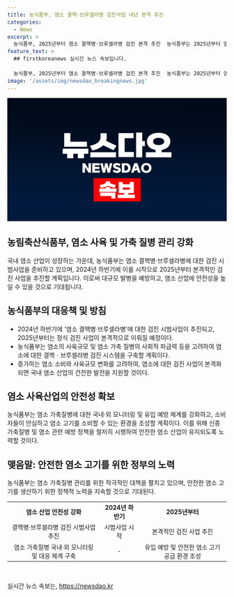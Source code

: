 ```yaml
---
title: 농식품부, 염소 결핵·브루셀라병 검진사업 내년 본격 추진
categories:
  - News
excerpt: >
  농식품부, 2025년부터 염소 결핵병·브루셀라병 검진 본격 추진  농식품부는 2025년부터 염소 결핵병·브루셀라병에 대한 검진 사업을 본격 추진할 계획이다. 이를 위해 2024년 하반기에는 검진 시범사업을 실시하고 관계기관 검진체계 구축과 예산 확보 등을 추진할 예정이다. 또한, 유입하지 않은 신종 가축질병에 대한 국내·외 모니터링과 염소 방역체계를 강화하여 소비자가 안심하고 염소 고기를 소비할 수 있는 환경을 조성할 것이라고 밝혔다.
feature_text: >
  ## firstkoreanews 실시간 뉴스 속보입니다.

  농식품부, 2025년부터 염소 결핵병·브루셀라병 검진 본격 추진  농식품부는 2025년부터 염소 결핵병·브루셀라병에 대한 검진 사업을 본격 추진할 계획이다. 이를 위해 2024년 하반기에는 검진 시범사업을 실시하고 관계기관 검진체계 구축과 예산 확보 등을 추진할 예정이다. 또한, 유입하지 않은 신종 가축질병에 대한 국내·외 모니터링과 염소 방역체계를 강화하여 소비자가 안심하고 염소 고기를 소비할 수 있는 환경을 조성할 것이라고 밝혔다.
image: '/assets/img/newsdao_breakingnews.jpg'
---
```


<p><img src="/assets/img/newsdao_breakingnews.jpg" alt="firstkoreanews 속보" /></p>

<h2 data-ke-size="size26"><b>농림축산식품부, 염소 사육 및 가축 질병 관리 강화</b></h2>

<p data-ke-size="size16">국내 염소 산업이 성장하는 가운데, 농식품부는 염소 결핵병·브루셀라병에 대한 검진 시범사업을 준비하고 있으며, 2024년 하반기에 이를 시작으로 2025년부터 본격적인 검진 사업을 추진할 계획입니다. 이로써 대규모 발병을 예방하고, 염소 산업에 안전성을 높일 수 있을 것으로 기대됩니다.</p>

<h2 data-ke-size="size26"><b>농식품부의 대응책 및 방침</b></h2>

<ul>
    <li>2024년 하반기에 '염소 결핵병·브루셀라병'에 대한 검진 시범사업이 추진되고, 2025년부터는 정식 검진 사업이 본격적으로 이뤄질 예정이다.</li>
    <li>농식품부는 염소의 사육규모 및 염소 가축 질병의 사회적 파급력 등을 고려하여 염소에 대한 결핵ㆍ브루셀라병 검진 시스템을 구축할 계획이다.</li>
    <li>증가하는 염소 소비와 사육규모 변화를 고려하여, 염소에 대한 검진 사업이 본격화되면 국내 염소 산업의 건전한 발전을 지원할 것이다.</li>
</ul>

<h2 data-ke-size="size26"><b>염소 사육산업의 안전성 확보</b></h2>

<p data-ke-size="size16">농식품부는 염소 가축질병에 대한 국내·외 모니터링 및 유입 예방 체계를 강화하고, 소비자들이 안심하고 염소 고기를 소비할 수 있는 환경을 조성할 계획이다. 이를 위해 신종 가축질병 및 염소 관련 예방 정책을 철저히 시행하여 안전한 염소 산업이 유지되도록 노력할 것이다.</p>

<h2 data-ke-size="size26"><b>맺음말: 안전한 염소 고기를 위한 정부의 노력</b></h2>

<p data-ke-size="size16">농식품부는 염소 가축질병 관리를 위한 적극적인 대책을 펼치고 있으며, 안전한 염소 고기를 생산하기 위한 정책적 노력을 지속할 것으로 기대된다.</p>

<table>
    <tbody>
        <tr>
            <td style="text-align: center; height: 17px;"><b>염소 산업 안전성 강화</b></td>
            <td style="text-align: center; height: 17px;"><b>2024년 하반기</b></td>
            <td style="text-align: center; height: 17px;"><b>2025년부터</b></td>
        </tr>
        <tr>
            <td style="text-align: center; height: 17px;">결핵병·브루셀라병 검진 시범사업 추진</td>
            <td style="text-align: center; height: 17px;">시범사업 시작</td>
            <td style="text-align: center; height: 17px;">본격적인 검진 사업 추진</td>
        </tr>
        <tr>
            <td style="text-align: center; height: 17px;">염소 가축질병 국내·외 모니터링 및 대응 체계 구축</td>
            <td style="text-align: center; height: 17px;">-</td>
            <td style="text-align: center; height: 17px;">유입 예방 및 안전한 염소 고기 공급 환경 조성</td>
        </tr>
    </tbody>
</table>

<p data-ke-size="size16">&nbsp;</p>
실시간 뉴스 속보는, <a href="https://newsdao.kr" rel="dofollow">https://newsdao.kr</a>


